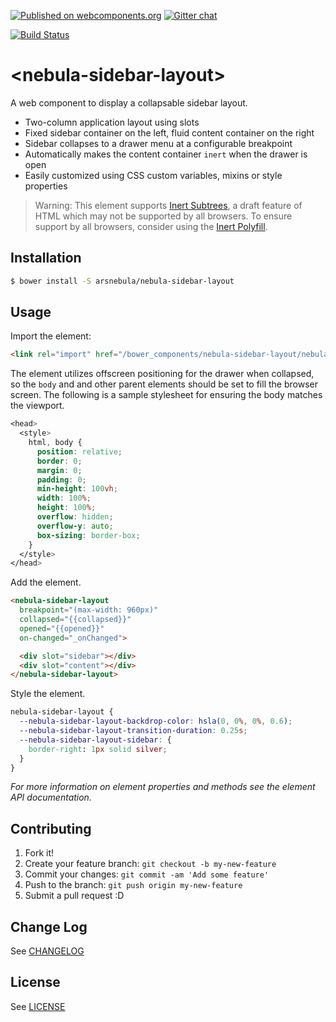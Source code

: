 [![Published on webcomponents.org](https://img.shields.io/badge/webcomponents.org-published-blue.svg)](https://www.webcomponents.org/element/arsnebula/nebula-sidebar-layout)
[![Gitter chat](https://badges.gitter.im/org.png)](https://gitter.im/arsnebula/webcomponents)

[![Build Status](https://saucelabs.com/browser-matrix/arsnebula.svg)](https://saucelabs.com/beta/builds/948f95059df94701b06a7fd8ed7bf78b)

# \<nebula-sidebar-layout\>

A web component to display a collapsable sidebar layout.

* Two-column application layout using slots
* Fixed sidebar container on the left, fluid content container on the right
* Sidebar collapses to a drawer menu at a configurable breakpoint
* Automatically makes the content container `inert` when the drawer is open
* Easily customized using CSS custom variables, mixins or style properties

> Warning: This element supports [Inert Subtrees](https://html.spec.whatwg.org/multipage/interaction.html#inert-subtrees), a draft feature of HTML which may not be supported by all browsers. To ensure support by all browsers, consider using the [Inert Polyfill](https://github.com/GoogleChrome/inert-polyfill).

## Installation

```sh
$ bower install -S arsnebula/nebula-sidebar-layout
```

## Usage

Import the element:

```html
<link rel="import" href="/bower_components/nebula-sidebar-layout/nebula-sidebar-layout.html"> 
```

The element utilizes offscreen positioning for the drawer when collapsed, so the `body` and and other parent elements should be set to fill the browser screen. The following is a sample stylesheet for ensuring the body matches the viewport.

```css
<head>
  <style>
    html, body {
      position: relative;
      border: 0;
      margin: 0;
      padding: 0;
      min-height: 100vh;
      width: 100%;
      height: 100%;
      overflow: hidden;
      overflow-y: auto;
      box-sizing: border-box;
    }
  </style>
</head>
```

Add the element.

```html
<nebula-sidebar-layout
  breakpoint="(max-width: 960px)"
  collapsed="{{collapsed}}"
  opened="{{opened}}"
  on-changed="_onChanged">

  <div slot="sidebar"></div>
  <div slot="content"></div>
</nebula-sidebar-layout>
```

Style the element.

```css
nebula-sidebar-layout {
  --nebula-sidebar-layout-backdrop-color: hsla(0, 0%, 0%, 0.6);
  --nebula-sidebar-layout-transition-duration: 0.25s;
  --nebula-sidebar-layout-sidebar: {
    border-right: 1px solid silver;
  }
}
```

*For more information on element properties and methods see the element API documentation.*

## Contributing

1. Fork it!
2. Create your feature branch: `git checkout -b my-new-feature`
3. Commit your changes: `git commit -am 'Add some feature'`
4. Push to the branch: `git push origin my-new-feature`
5. Submit a pull request :D

## Change Log

See [CHANGELOG](/CHANGELOG.md)

## License

See [LICENSE](/LICENSE.md)